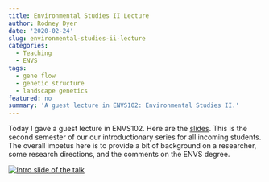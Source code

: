 ```yaml
---
title: Environmental Studies II Lecture
author: Rodney Dyer
date: '2020-02-24'
slug: environmental-studies-ii-lecture
categories:
  - Teaching
  - ENVS
tags:
  - gene flow
  - genetic structure
  - landscape genetics
featured: no
summary: 'A guest lecture in ENVS102: Environmental Studies II.'
---
```


Today I gave a guest lecture in ENVS102.  Here are the [slides](/slides/ENVS102/Dyer.html).  This is the second semester of our our introductionary series for all incoming students.  The overall impetus here is to provide a bit of background on a researcher, some research directions, and the comments on the ENVS degree.

[![Intro slide of the talk](/img/2020/02/ENVS102.png)](/slides/ENVS102/Dyer.html)


